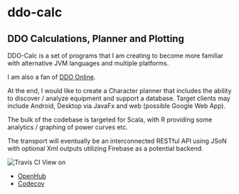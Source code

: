# ddo-calc
## DDO Calculations, Planner and Plotting


DDO-Calc is a set of programs that I am creating to become more familiar with alternative JVM languages and multiple platforms.

I am also a fan of [DDO Online](http://www.ddo.com).

At the end, I would like to create a Character planner that includes the ability to discover / analyze equipment and support a database.  Target clients may include Android, Desktop via JavaFx and web (possible Google Web App).

The bulk of the codebase is targeted for Scala, with R providing some analytics / graphing of power curves etc.

The transport will eventually be an interconnected RESTful API using JSoN with optional Xml outputs utilizing Firebase as a potential backend.

![Travis CI](https://travis-ci.org/adarro/ddo-calc.svg?branch=master)
View on
- [OpenHub](https://www.openhub.net/p/ddo-calc)
- [Codecov](https://codecov.io/github/adarro/ddo-calc)


